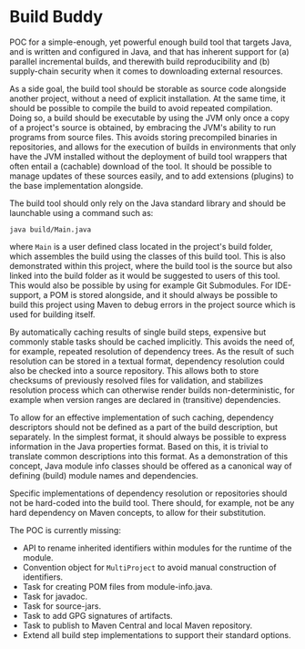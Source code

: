 Build Buddy
===========

POC for a simple-enough, yet powerful enough build tool that targets Java, and is written and configured in Java, and 
that has inherent support for (a) parallel incremental builds, and therewith build reproducibility and (b) supply-chain 
security when it comes to downloading external resources.

As a side goal, the build tool should be storable as source code alongside another project, without a need of explicit 
installation. At the same time, it should be possible to compile the build to avoid repeated compilation. Doing so, a 
build should be executable by using the JVM only once a copy of a project's source is obtained, by embracing the JVM's 
ability to run programs from source files. This avoids storing precompiled binaries in repositories, and allows for the 
execution of builds in environments that only have the JVM installed without the deployment of build tool wrappers that 
often entail a (cachable) download of the tool. It should be possible to manage updates of these sources easily, and to 
add extensions (plugins) to the base implementation alongside.

The build tool should only rely on the Java standard library and should be launchable using a command such as:

    java build/Main.java

where `Main` is a user defined class located in the project's build folder, which assembles the build using the
classes of this build tool. This is also demonstrated within this project, where the build tool is the source but
also linked into the build folder as it would be suggested to users of this tool. This would also be possible by
using for example Git Submodules. For IDE-support, a POM is stored alongside, and it should always be possible to
build this project using Maven to debug errors in the project source which is used for building itself.

By automatically caching results of single build steps, expensive but commonly stable tasks should be cached implicitly.
This avoids the need of, for example, repeated resolution of dependency trees. As the result of such resolution can
be stored in a textual format, dependency resolution could also be checked into a source repository. This allows both 
to store checksums of previously resolved files for validation, and stabilizes resolution process which can otherwise
render builds non-deterministic, for example when version ranges are declared in (transitive) dependencies.

To allow for an effective implementation of such caching, dependency descriptors should not be defined as a part of the 
build description, but separately. In the simplest format, it should always be possible to express information in the 
Java properties format. Based on this, it is trivial to translate common descriptions into this format. As a 
demonstration of this concept, Java module info classes should be offered as a canonical way of defining (build) module 
names and dependencies.

Specific implementations of dependency resolution or repositories should not be hard-coded into the build tool. 
There should, for example, not be any hard dependency on Maven concepts, to allow for their substitution. 

The POC is currently missing:
- API to rename inherited identifiers within modules for the runtime of the module.
- Convention object for `MultiProject` to avoid manual construction of identifiers.
- Task for creating POM files from module-info.java.
- Task for javadoc.
- Task for source-jars.
- Task to add GPG signatures of artifacts.
- Task to publish to Maven Central and local Maven repository.
- Extend all build step implementations to support their standard options.
